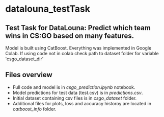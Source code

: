 # datalouna_testTask
## Test Task for DataLouna: Predict which team wins in CS:GO based on many features.
Model is built using CatBoost. Everything was implemented in Google Colab. If using code not in colab check path to dataset folder for variable 'csgo_dataset_dir'
## Files overview
* Full code and model is in *csgo_prediction.ipynb* notebook.
* Model predictions for test data (test.csv) is in *predictions.csv*.
* Initial dataset containing csv files is in *csgo_dataset* folder.
* Additional files for plots, loss and accuracy historoy are located in *catboost_info* folder.
